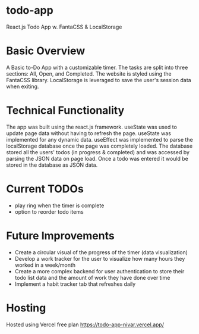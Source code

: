 # todo-app
 React.js Todo App w. FantaCSS & LocalStorage

 
# Basic Overview
 A Basic to-Do App with a customizable timer. The tasks are split into three sections: All, Open, and Completed. The website is styled using the FantaCSS library. LocalStorage is leveraged to save the user's session data when exiting.

# Technical Functionality
The app was built using the react.js framework. useState was used to update page data without having to refresh the page. useState was implemented for any dynamic data. useEffect was implemented to parse the localStorage database once the page was completely loaded. The database stored all the users' todos (in progress & completed) and was accessed by parsing the JSON data on page load. Once a todo was entered it would be stored in the database as JSON data. 

# Current TODOs
- play ring when the timer is complete
- option to reorder todo items

# Future Improvements
- Create a circular visual of the progress of the timer (data visualization)
- Develop a work tracker for the user to visualize how many hours they worked in a week/month
- Create a more complex backend for user authentication to store their todo list data and the amount of work they have done over time
- Implement a habit tracker tab that refreshes daily

 # Hosting
 Hosted using Vercel free plan
 https://todo-app-nivar.vercel.app/
